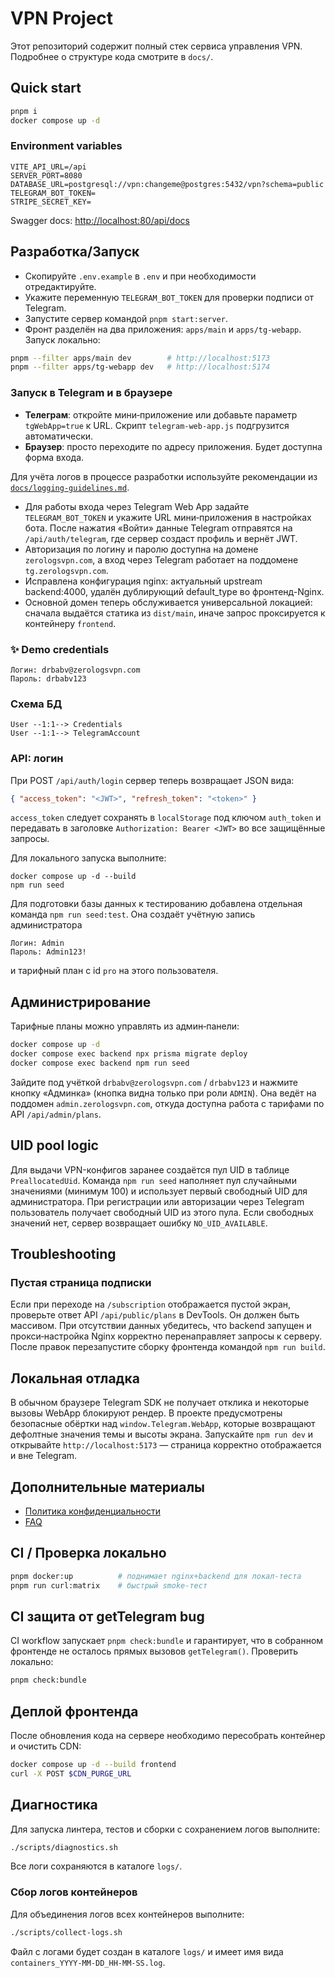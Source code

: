 # VPN Project

Этот репозиторий содержит полный стек сервиса управления VPN. Подробнее о структуре кода смотрите в `docs/`.

## Quick start

```bash
pnpm i
docker compose up -d
```

### Environment variables

```
VITE_API_URL=/api
SERVER_PORT=8080
DATABASE_URL=postgresql://vpn:changeme@postgres:5432/vpn?schema=public
TELEGRAM_BOT_TOKEN=
STRIPE_SECRET_KEY=
```

Swagger docs: [http://localhost:80/api/docs](http://localhost:80/api/docs)

## Разработка/Запуск
- Скопируйте `.env.example` в `.env` и при необходимости отредактируйте.
- Укажите переменную `TELEGRAM_BOT_TOKEN` для проверки подписи от Telegram.
- Запустите сервер командой `pnpm start:server`.
- Фронт разделён на два приложения: `apps/main` и `apps/tg-webapp`.
  Запуск локально:

```bash
pnpm --filter apps/main dev        # http://localhost:5173
pnpm --filter apps/tg-webapp dev   # http://localhost:5174
```

### Запуск в Telegram и в браузере

- **Телеграм**: откройте мини‑приложение или добавьте параметр `tgWebApp=true` к URL.
  Скрипт `telegram-web-app.js` подгрузится автоматически.
- **Браузер**: просто переходите по адресу приложения. Будет доступна форма входа.

Для учёта логов в процессе разработки используйте рекомендации из
[`docs/logging-guidelines.md`](docs/logging-guidelines.md).

- Для работы входа через Telegram Web App задайте `TELEGRAM_BOT_TOKEN` и
  укажите URL мини‑приложения в настройках бота. После нажатия «Войти» данные
  Telegram отправятся на `/api/auth/telegram`, где сервер создаст профиль и
  вернёт JWT.
- Авторизация по логину и паролю доступна на домене `zerologsvpn.com`, а вход через Telegram работает на поддомене `tg.zerologsvpn.com`.
- Исправлена конфигурация nginx: актуальный upstream backend:4000, удалён дублирующий default_type во фронтенд-Nginx.
- Основной домен теперь обслуживается универсальной локацией: сначала выдаётся статика из `dist/main`, иначе запрос проксируется к контейнеру `frontend`.

### ✨ Demo credentials

```
Логин: drbabv@zerologsvpn.com
Пароль: drbabv123
```

### Схема БД

```
User --1:1--> Credentials
User --1:1--> TelegramAccount
```

### API: логин

При POST `/api/auth/login` сервер теперь возвращает JSON вида:

```json
{ "access_token": "<JWT>", "refresh_token": "<token>" }
```

`access_token` следует сохранять в `localStorage` под ключом `auth_token` и
передавать в заголовке `Authorization: Bearer <JWT>` во все защищённые запросы.

Для локального запуска выполните:

```
docker compose up -d --build
npm run seed
```

Для подготовки базы данных к тестированию добавлена отдельная команда
`npm run seed:test`. Она создаёт учётную запись администратора
```
Логин: Admin
Пароль: Admin123!
```
и тарифный план с id `pro` на этого пользователя.

## Администрирование

Тарифные планы можно управлять из админ‑панели:

```bash
docker compose up -d
docker compose exec backend npx prisma migrate deploy
docker compose exec backend npm run seed
```

Зайдите под учёткой `drbabv@zerologsvpn.com` / `drbabv123` и нажмите кнопку «Админка» (кнопка видна только при роли `ADMIN`). Она ведёт на поддомен `admin.zerologsvpn.com`, откуда доступна работа с тарифами по API `/api/admin/plans`.

## UID pool logic

Для выдачи VPN-конфигов заранее создаётся пул UID в таблице `PreallocatedUid`.
Команда `npm run seed` наполняет пул случайными значениями (минимум 100) и
использует первый свободный UID для администратора. При регистрации или
авторизации через Telegram пользователь получает свободный UID из этого пула.
Если свободных значений нет, сервер возвращает ошибку `NO_UID_AVAILABLE`.

## Troubleshooting

### Пустая страница подписки

Если при переходе на `/subscription` отображается пустой экран,
проверьте ответ API `/api/public/plans` в DevTools. Он должен быть массивом.
При отсутствии данных убедитесь, что backend запущен и прокси‑настройка
Nginx корректно перенаправляет запросы к серверу. После правок перезапустите
сборку фронтенда командой `npm run build`.

## Локальная отладка

В обычном браузере Telegram SDK не получает отклика и некоторые вызовы WebApp
блокируют рендер. В проекте предусмотрены безопасные обёртки над
`window.Telegram.WebApp`, которые возвращают дефолтные значения темы и высоты
экрана. Запускайте `npm run dev` и открывайте `http://localhost:5173` — страница
корректно отображается и вне Telegram.

## Дополнительные материалы
- [Политика конфиденциальности](docs/privacy-policy.md)
- [FAQ](docs/faq.md)

## CI / Проверка локально

```bash
pnpm docker:up          # поднимает nginx+backend для локал-теста
pnpm run curl:matrix    # быстрый smoke-тест
```

## CI защита от getTelegram bug

CI workflow запускает `pnpm check:bundle` и гарантирует, что в собранном
фронтенде не осталось прямых вызовов `getTelegram()`. Проверить локально:

```bash
pnpm check:bundle
```

## Деплой фронтенда

После обновления кода на сервере необходимо пересобрать контейнер и очистить CDN:

```bash
docker compose up -d --build frontend
curl -X POST $CDN_PURGE_URL
```

## Диагностика

Для запуска линтера, тестов и сборки с сохранением логов выполните:

```bash
./scripts/diagnostics.sh
```

Все логи сохраняются в каталоге `logs/`.

### Сбор логов контейнеров

Для объединения логов всех контейнеров выполните:

```bash
./scripts/collect-logs.sh
```

Файл с логами будет создан в каталоге `logs/` и имеет имя вида
`containers_YYYY-MM-DD_HH-MM-SS.log`.

